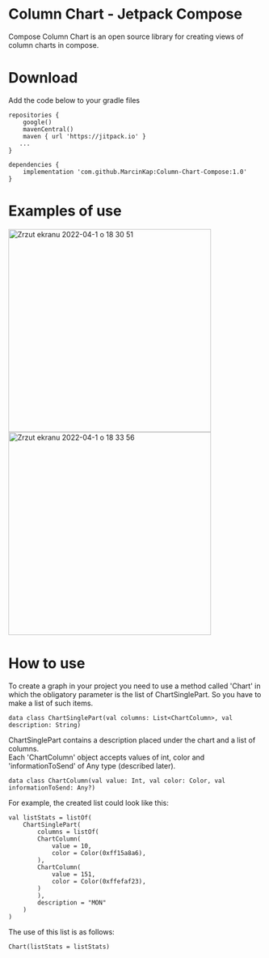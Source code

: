 # Column Chart - Jetpack Compose


Compose Column Chart is an open source library for creating views of column charts in compose.  


# Download

Add the code below to your gradle files

    repositories {
        google()
        mavenCentral()
        maven { url 'https://jitpack.io' }
       ...
    }

    dependencies {
		implementation 'com.github.MarcinKap:Column-Chart-Compose:1.0'
	}

# Examples of use

<img width="401" alt="Zrzut ekranu 2022-04-1 o 18 30 51" src="https://user-images.githubusercontent.com/53196103/161304770-aa60b959-145a-408b-90cd-cd513318cdb7.png">

<img width="401" alt="Zrzut ekranu 2022-04-1 o 18 33 56" src="https://user-images.githubusercontent.com/53196103/161305195-926ab0c3-d3a2-4c60-bf58-0751e96eaa86.png">

# How to use

To create a graph in your project you need to use a method called 'Chart' in which the obligatory parameter is the list of ChartSinglePart.
So you have to make a list of such items.  

	data class ChartSinglePart(val columns: List<ChartColumn>, val description: String)
	
ChartSinglePart contains a description placed under the chart and a list of columns.  
Each 'ChartColumn' object accepts values of int, color and 'informationToSend' of Any type (described later).

	data class ChartColumn(val value: Int, val color: Color, val informationToSend: Any?)

For example, the created list could look like this:

    val listStats = listOf(
		ChartSinglePart(
		    columns = listOf(
			ChartColumn(
			    value = 10,
			    color = Color(0xff15a8a6),
			),
			ChartColumn(
			    value = 151,
			    color = Color(0xffefaf23),
			)
		    ),
		    description = "MON"
		)
    )

The use of this list is as follows:

	Chart(listStats = listStats)

